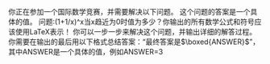 你正在参加一个国际数学竞赛，并需要解决以下问题。 这个问题的答案是一个具体的值。 问题:(1+1/x)^x当x趋近为0时值为多少？你输出的所有数学公式和符号应该使用LaTeX表示！ 你可以一步一步来解决这个问题，并输出详细的解答过程。 你需要在输出的最后用以下格式总结答案：“最终答案是$\boxed{ANSWER}$”，其中ANSWER是一个具体的值，例如ANSWER=3
